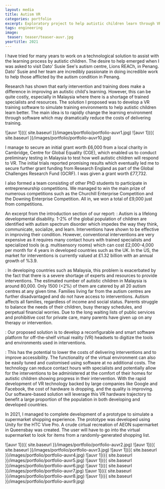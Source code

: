 ```yaml
---
layout: media
title: Autism VR
categories: portfolio
excerpt: Exploratory project to help autistic children learn through VR simulations.
tags: engineering
image:
 teaser: teaser/teaser-auvr.jpg
yeartitle: 2021
---
```


I have tried for many years to work on a technological solution to assist with the learning process by autistic children. The desire to help emerged when I was asked to visit Dato' Susie See's autism centre, Lions REACh, in Penang. Dato' Susie and her team are incredibly passionate in doing incredible work to help those afflicted by the autism condition in Penang.

Research has shown that early intervention and training does make a difference in improving an autistic child's learning. However, this can be quite costly, especially in Malaysia where there is a shortage of trained specialists and resources. The solution I proposed was to develop a VR training software to simulate training environments to help autistic children learn better. The main idea is to rapidly change the learning environment through software which may dramatically reduce the costs of delivering training.

![auvr 1]({{ site.baseurl }}/images/portfolio/portfolio-auvr1.jpg)
![auvr 1]({{ site.baseurl }}/images/portfolio/portfolio-auvr10.jpg)

I manage to secure an initial grant worth £6,000 from a local charity in Cambridge, Centre for Global Equality (CGE), which enabled us to conduct preliminary testing in Malaysia to test how well autistic children will respond to VR. The initial trials reported promising results which eventually led me to secure further grant funding from Research England as part of the Global Challenges Research Fund (GCRF). I was given a grant worth £77,732.

I also formed a team consisting of other PhD students to participate in entrepreneurship competitions. We managed to win the main prize of numerous competitions such as the Churchill Enterprise Competition and the Downing Enterprise Competition. All in, we won a total of £9,000 just from competitions.

An excerpt from the introduction section of our report:
: Autism is a lifelong developmental disability. 1-2% of the global population of children are identified with autism spectrum disorder which impedes the way they think, communicate, socialize, and learn. Interventions have shown to be effective in improving their condition. However, conventional interventions are very expensive as it requires many contact hours with trained specialists and specialized tools (e.g. multisensory rooms) which can cost £2,000-4,000
per month for 4 years in developed countries such as the UK. In the US, the market for interventions is currently valued at £1.32 billion with an annual growth of %3.9. 

: In developing countries such as Malaysia, this problem is exacerbated by the fact that there is a severe shortage of experts and resources to provide interventions. The estimated number of autistic children in Malaysia is around 80,000. Only 1500 (<2%) of them are catered by all 20 autism centres at any given time. Families living far from the autism centres are further disadvantaged and do not have access to interventions. Autism affects all families, regardless of income and social status. Parents struggle to balance the needs of their children, busy therapy schedules, and perpetual financial worries. Due to the long waiting lists of public services and prohibitive cost for private care, many parents have given up on any therapy or intervention.

: Our proposed solution is to develop a reconfigurable and smart software platform for off-the-shelf virtual reality (VR) headsets to digitize the tools and environments used in interventions.

: This has the potential to lower the costs of delivering interventions and to improve accessibility. The functionality of the virtual environment can also be easily tuned and customised using software at no additional costs. The technology can reduce contact hours with specialists and potentially allow for the interventions to be administered at the comfort of their homes for autistic children showing progress in their intervention. With the rapid development of VR technology backed by large companies like Google and Facebook, the cost of hardware is dropping, and the quality is improving. Our software-based solution will leverage this VR hardware trajectory to benefit a large proportion of the population in both developing and developed countries.

In 2021, I managed to complete development of a prototype to simulate a supermarket shopping experience. The prototype was developed using Unity for the HTC Vive Pro. A crude cirtual recreation of AEON supermarket in Queensbay was created. The user will have to go into the virtual supermarket to look for items from a randomly-generated shopping list.

![auvr 1]({{ site.baseurl }}/images/portfolio/portfolio-auvr2.jpg)
![auvr 1]({{ site.baseurl }}/images/portfolio/portfolio-auvr3.jpg)
![auvr 1]({{ site.baseurl }}/images/portfolio/portfolio-auvr4.jpg)
![auvr 1]({{ site.baseurl }}/images/portfolio/portfolio-auvr5.jpg)
![auvr 1]({{ site.baseurl }}/images/portfolio/portfolio-auvr6.jpg)
![auvr 1]({{ site.baseurl }}/images/portfolio/portfolio-auvr7.jpg)
![auvr 1]({{ site.baseurl }}/images/portfolio/portfolio-auvr8.jpg)
![auvr 1]({{ site.baseurl }}/images/portfolio/portfolio-auvr9.jpg)



